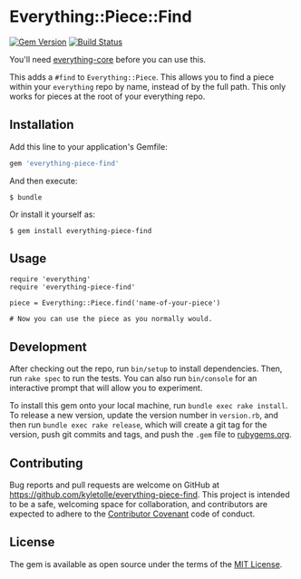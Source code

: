 # Everything::Piece::Find
[![Gem Version](https://badge.fury.io/rb/everything-piece-find.svg)](http://badge.fury.io/rb/everything-piece-find)
[![Build Status](https://travis-ci.org/kyletolle/everything-piece-find.svg?branch=master)](https://travis-ci.org/kyletolle/everything-piece-find)

You'll need [everything-core](https://github.com/kyletolle/everything-core)
before you can use this.

This adds a `#find` to `Everything::Piece`. This allows you to find a piece
within your `everything` repo by name, instead of by the full path. This only
works for pieces at the root of your everything repo.

## Installation

Add this line to your application's Gemfile:

```ruby
gem 'everything-piece-find'
```

And then execute:

    $ bundle

Or install it yourself as:

    $ gem install everything-piece-find

## Usage

```
require 'everything'
require 'everything-piece-find'

piece = Everything::Piece.find('name-of-your-piece')

# Now you can use the piece as you normally would.
```

## Development

After checking out the repo, run `bin/setup` to install dependencies. Then, run
`rake spec` to run the tests. You can also run `bin/console` for an interactive
prompt that will allow you to experiment.

To install this gem onto your local machine, run `bundle exec rake install`. To
release a new version, update the version number in `version.rb`, and then run
`bundle exec rake release`, which will create a git tag for the version, push
git commits and tags, and push the `.gem` file to
[rubygems.org](https://rubygems.org).

## Contributing

Bug reports and pull requests are welcome on GitHub at
https://github.com/kyletolle/everything-piece-find. This project is intended to
be a safe, welcoming space for collaboration, and contributors are expected to
adhere to the [Contributor Covenant](http://contributor-covenant.org) code of
conduct.


## License

The gem is available as open source under the terms of the [MIT
License](http://opensource.org/licenses/MIT).

